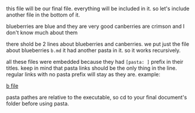this file will be our final file. everything will be included in it. so let's
include another file in the bottom of it.

blueberries are blue and they are very good
canberries are crimson and I don't know much about them

there shold be 2 lines about blueberries and canberries. we put just the file
about blueberries `b.md` it had another pasta in it. so it works recursively.

all these files were embedded because they had `[pasta: ]` prefix in their
titles. keep in mind that pasta links should be the only thing in the line.
regular links with no pasta prefix will stay as they are. example:

[b file](./b.md)

pasta pathes are relative to the executable, so cd to your final document's
folder before using pasta.
